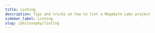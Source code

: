 ```yaml
---
title: Linting
description: Tips and tricks on how to lint a Megabyte Labs project
sidebar_label: Linting
slug: /philosophy/linting
---
```

